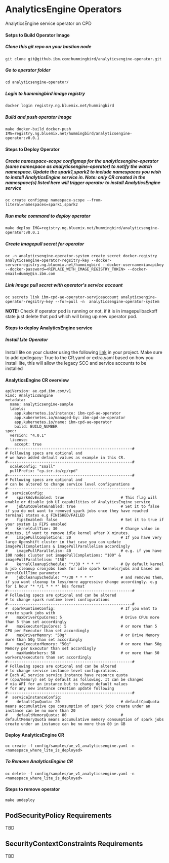 # AnalyticsEngine Operators
AnalyticsEngine service operator on CPD

#### Setps to Build Operator Image

##### Clone this git repo on your bastion node

```
git clone git@github.ibm.com:hummingbird/analyticsengine-operator.git
```

##### Go to operator folder 

```
cd analyticsengine-operator/
```

##### Login to hummingbird image registry

```
docker login registry.ng.bluemix.net/hummingbird
```

##### Build and push operator image

```
make docker-build docker-push IMG=registry.ng.bluemix.net/hummingbird/analyticsengine-operator:v0.0.1
```

#### Steps to Deploy Operator

##### Create namespace-scope configmap for the analyticsengine-operator (same namespace as analyticsengine-operator) to notify the watch namespace. Update the spark1,spark2 to include namespaces you wish to install AnalyticsEngine service in. Note: only CR created in the namespace(s) listed here will trigger operator to install AnalyticsEngine service

```
oc create configmap namespace-scope --from-literal=namespaces=spark1,spark2
```

##### Run make command to deploy operator

```
make deploy IMG=registry.ng.bluemix.net/hummingbird/analyticsengine-operator:v0.0.1 
```

##### Create imagepull secret for operator

```
oc -n analyticsengine-operator-system create secret docker-registry analyticsengine-operator-regsitry-key --docker-server=registry.ng.bluemix.net/hummingbird --docker-username=iamapikey --docker-password=<REPLACE_WITH_IMAGE_REGISTRY_TOKEN> --docker-email=dummy@in.ibm.com
```

##### Link image pull secret with operator's service account

```
oc secrets link ibm-cpd-ae-operator-serviceaccount analyticsengine-operator-regsitry-key --for=pull -n  analyticsengine-operator-system
```

**NOTE:** Check if operator pod is running or not, if it is in imagepullbackoff state just delete that pod which will bring up new operator pod.

#### Steps to deploy AnalyticsEngine service

##### Install Lite Operator

Install lite on your cluster using the following [link](https://github.ibm.com/PrivateCloud/zen-operator) in your project. Make sure to add cpdlegacy: True to the CR.yaml or extra.yaml based on how you install lite, this will allow the legacy SCC and service accounts to be installed

#### AnalyticsEngine CR overview


```
apiVersion: ae.cpd.ibm.com/v1
kind: AnalyticsEngine
metadata:
  name: analyticsengine-sample
  labels:
    app.kubernetes.io/instance: ibm-cpd-ae-operator
    app.kubernetes.io/managed-by: ibm-cpd-ae-operator
    app.kubernetes.io/name: ibm-cpd-ae-operator
    build: BUILD_NUMBER
spec:
  version: "4.0.1"
  license:
    accept: true
#-------------------------------------------------------#
# Following specs are optional and
# we have added default values as example in this CR.
#-------------------------------------------------------#
  scaleConfig: "small"
  pullPrefix: "cp.icr.io/cp/cpd"
#-------------------------------------------------------#
# Following specs are optional and 
# can be altered to change service level configurations
#-------------------------------------------------------#
#  serviceConfig:
#    sparkAdvEnabled: true                         # This flag will enable or disable job UI capabilities of AnalyticsEngine service
#    jobAutoDeleteEnabled: true                    # Set it to false if you do not want to removed spark jobs once they have reached terminal states e.g FINISHED/FAILED
#    fipsEnabled: false                            # Set it to true if your system is FIPS enabled
#    kernelCullTime: 30                            # Change value in minutes, if want to remove idle kernel after X minutes.
#    imagePullCompletions: 20                      # If you have very large Openshift cluster in that case you can update imagePullCompletions & imagePullParallelism accordingly
#    imagePullParallelism: 40                      # e.g. if you have 100 nodes cluster set imagePullCompletions: "100" & imagePullParallelism: "150"
#    kernelCleanupSchedule: "*/30 * * * *"         # By default kernel & job cleanup cronjobs look for idle spark kernels/jobs and based on kernelCullTime parameter
#    jobCleanupSchedule: "*/30 * * * *"            # and removes them, if you want cleanup to less/more aggressive change accordingly. e.g for 1 hour "* */1 * * *" k8s format
#-------------------------------------------------------#
# Following specs are optional and can be altered
# to change spark runtime level configurations 
#-------------------------------------------------------#   
#  sparkRuntimeConfig:                             # If you want to create spark jobs with
#    maxDriverCpuCores: 5                          # Drive CPUs more than 5 than set accordingly  
#    maxExecutorCpuCores: 5                        # or more than 5 CPU per Executor than set accordingly  
#    maxDriverMemory: "50g"                        # or Drive Memory more than 50g than set accordingly  
#    maxExecutorMemory: "50g"                      # or more than 50g Memory per Executor than set accordingly  
#    maxNumWorkers: 50                             # or more than 50 workers/executors than set accordingly  
#-------------------------------------------------------#
# Following specs are optional and can be altered
# to change service instance level configurations.
# Each AE service service instance have resource quota
# (cpu/memory) set by default as following. It can be changed
# via API for an instance but to change default values
# for any new instance creation update following 
#-------------------------------------------------------#
#  serviceInstanceConfig:
#    defaultCpuQuota: 20                           # defaultCpuQuota means accumulative cpu consumption of spark jobs create under an instance can be no more than 20
#    defaultMemoryQuota: 80                        # defaultMemoryQuota means accumulative memory consumption of spark jobs create under an instance can be no more than 80 in GB
```

#### Deploy AnalyticsEngine CR

```
oc create -f config/samples/ae_v1_analyticsengine.yaml -n <namespace_where_lite_is_deployed>
```

##### To Remove AnalyticsEngine CR

```
oc delete -f config/samples/ae_v1_analyticsengine.yaml -n <namespace_where_lite_is_deployed>
```

#### Steps to remove operator

```
make undeploy
```


## PodSecurityPolicy Requirements
TBD

## SecurityContextConstraints Requirements
TBD


